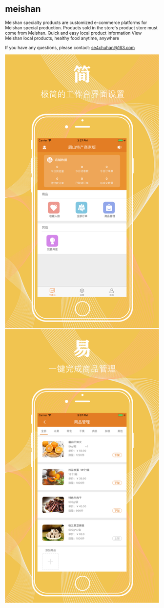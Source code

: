 # meishan

Meishan specialty products are customized e-commerce platforms for Meishan special production. Products sold in the store's product store must come from Meishan.
Quick and easy local product information
View Meishan local products, healthy food anytime, anywhere

If you have any questions, please contact: se4chuhan@163.com

![image](https://github.com/xianshijie/meishan/blob/master/%E5%9B%BE%E7%89%87/%E7%94%BB%E6%9D%BF%201.png)
![image](https://github.com/xianshijie/meishan/blob/master/%E5%9B%BE%E7%89%87/%E7%94%BB%E6%9D%BF%202.png)

